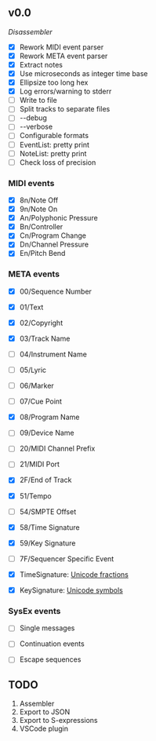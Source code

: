 ## v0.0

*Disassembler*

- [x] Rework MIDI event parser
- [x] Rework META event parser
- [x] Extract notes
- [x] Use microseconds as integer time base
- [x] Ellipsize too long hex
- [x] Log errors/warning to stderr
- [ ] Write to file
- [ ] Split tracks to separate files
- [ ] --debug
- [ ] --verbose
- [ ] Configurable formats
- [ ] EventList: pretty print
- [ ] NoteList: pretty print
- [ ] Check loss of precision

### MIDI events

- [x] 8n/Note Off
- [x] 9n/Note On
- [x] An/Polyphonic Pressure
- [x] Bn/Controller
- [x] Cn/Program Change
- [x] Dn/Channel Pressure
- [x] En/Pitch Bend

### META events

- [x] 00/Sequence Number
- [x] 01/Text
- [x] 02/Copyright
- [x] 03/Track Name
- [ ] 04/Instrument Name
- [ ] 05/Lyric
- [ ] 06/Marker
- [ ] 07/Cue Point
- [x] 08/Program Name
- [ ] 09/Device Name
- [ ] 20/MIDI Channel Prefix
- [ ] 21/MIDI Port
- [x] 2F/End of Track
- [x] 51/Tempo
- [ ] 54/SMPTE Offset
- [x] 58/Time Signature
- [x] 59/Key Signature
- [ ] 7F/Sequencer Specific Event

- [x] TimeSignature: [Unicode fractions](http://unicodefractions.com)
- [x] KeySignature:  [Unicode symbols](https://unicode-table.com/en/blocks/musical-symbols/)

### SysEx events

- [ ] Single messages
- [ ] Continuation events
- [ ] Escape sequences


## TODO

1.  Assembler
2.  Export to JSON
3.  Export to S-expressions
4.  VSCode plugin

